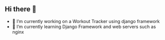 ## Hi there 👋

- 🔭 I’m currently working on a Workout Tracker using django framework
- 🌱 I’m currently learning Django Framework and web servers such as nginx
  
<!--
**ReeceL0ck/ReeceL0ck** is a ✨ _special_ ✨ repository because its `README.md` (this file) appears on your GitHub profile.

Here are some ideas to get you started:


- 👯 I’m looking to collaborate on ...
- 🤔 I’m looking for help with ...
- 💬 Ask me about ...
- 📫 How to reach me: ...
- 😄 Pronouns: ...
- ⚡ Fun fact: ...
-->

